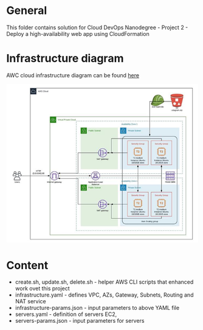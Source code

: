 # General

This folder contains solution for Cloud DevOps Nanodegree - Project 2 - Deploy a high-availability web app using CloudFormation

# Infrastructure diagram

AWC cloud infrastructure diagram can be found [here](https://www.lucidchart.com/invitations/accept/880d17f2-7f6c-495d-87d8-842692a9c8c7)

![](diagram.jpg)

# Content

- create.sh, update.sh, delete.sh - helper AWS CLI scripts that enhanced work ovet this project
- infrastructure.yaml - defines VPC, AZs, Gateway, Subnets, Routing and NAT service
- infrastructure-params.json - input parameters to above YAML file
- servers.yaml - definition of servers EC2,
- servers-params.json - input parameters for servers
